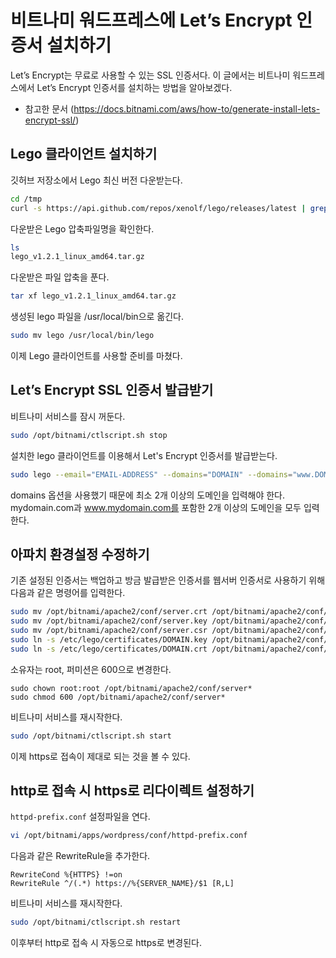 # 비트나미 워드프레스에 Let’s Encrypt 인증서 설치하기

Let’s Encrypt는 무료로 사용할 수 있는 SSL 인증서다. 이 글에서는 비트나미 워드프레스에서 Let’s Encrypt 인증서를 설치하는 방법을 알아보겠다.

- 참고한 문서 (https://docs.bitnami.com/aws/how-to/generate-install-lets-encrypt-ssl/)

## Lego 클라이언트 설치하기

깃허브 저장소에서 Lego 최신 버전 다운받는다.
```bash
cd /tmp
curl -s https://api.github.com/repos/xenolf/lego/releases/latest | grep browser_download_url | grep linux_amd64 | cut -d '"' -f 4 | wget -i -
```

다운받은 Lego 압축파일명을 확인한다.
```bash
ls
lego_v1.2.1_linux_amd64.tar.gz
```

다운받은 파일 압축을 푼다. 
```bash
tar xf lego_v1.2.1_linux_amd64.tar.gz
```

생성된 lego 파일을 /usr/local/bin으로 옮긴다. 
```bash
sudo mv lego /usr/local/bin/lego
```
이제 Lego 클라이언트를 사용할 준비를 마쳤다.


## Let’s Encrypt SSL 인증서 발급받기

비트나미 서비스를 잠시 꺼둔다.
```bash
sudo /opt/bitnami/ctlscript.sh stop
```

설치한 lego 클라이언트를 이용해서 Let's Encrypt 인증서를 발급받는다.
```bash
sudo lego --email="EMAIL-ADDRESS" --domains="DOMAIN" --domains="www.DOMAIN" --path="/etc/lego" run
```
domains 옵션을 사용했기 때문에 최소 2개 이상의 도메인을 입력해야 한다. mydomain.com과 www.mydomain.com를 포함한 2개 이상의 도메인을 모두 입력한다.


## 아파치 환경설정 수정하기

기존 설정된 인증서는 백업하고 방금 발급받은 인증서를 웹서버 인증서로 사용하기 위해 다음과 같은 명령어를 입력한다. 

```bash
sudo mv /opt/bitnami/apache2/conf/server.crt /opt/bitnami/apache2/conf/server.crt.old
sudo mv /opt/bitnami/apache2/conf/server.key /opt/bitnami/apache2/conf/server.key.old
sudo mv /opt/bitnami/apache2/conf/server.csr /opt/bitnami/apache2/conf/server.csr.old
sudo ln -s /etc/lego/certificates/DOMAIN.key /opt/bitnami/apache2/conf/server.key
sudo ln -s /etc/lego/certificates/DOMAIN.crt /opt/bitnami/apache2/conf/server.crt
```

소유자는 root, 퍼미션은 600으로 변경한다.

```
sudo chown root:root /opt/bitnami/apache2/conf/server*
sudo chmod 600 /opt/bitnami/apache2/conf/server*
```


비트나미 서비스를 재시작한다.
```bash
sudo /opt/bitnami/ctlscript.sh start
```

이제 https로 접속이 제대로 되는 것을 볼 수 있다.


## http로 접속 시 https로 리다이렉트 설정하기

``httpd-prefix.conf`` 설정파일을 연다.
```bash
vi /opt/bitnami/apps/wordpress/conf/httpd-prefix.conf
```

다음과 같은 RewriteRule을 추가한다. 
```
RewriteCond %{HTTPS} !=on
RewriteRule ^/(.*) https://%{SERVER_NAME}/$1 [R,L]
```

비트나미 서비스를 재시작한다.
```bash
sudo /opt/bitnami/ctlscript.sh restart
```

이후부터 http로 접속 시 자동으로 https로 변경된다. 

